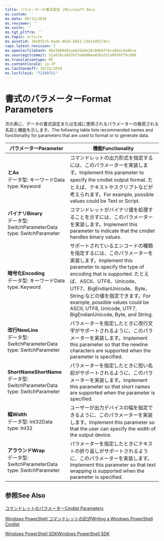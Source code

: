 ```yaml
---
title: パラメーターの書式設定 |Microsoft Docs
ms.custom: ''
ms.date: 09/13/2016
ms.reviewer: ''
ms.suite: ''
ms.tgt_pltfrm: ''
ms.topic: article
ms.assetid: 10e025c5-9aa6-45a5-b851-23d14db1f4cc
caps.latest.revision: 7
ms.openlocfilehash: 0bd3888d81aa6d1dde26c0066f7bca9dac8a8bca
ms.sourcegitcommit: 52a67bcd9d7bf3e8600ea4302d1fa8970ff9c998
ms.translationtype: MT
ms.contentlocale: ja-JP
ms.lasthandoff: 10/15/2019
ms.locfileid: "72369751"
---
```

# <a name="format-parameters"></a><span data-ttu-id="0c32d-102">書式のパラメーター</span><span class="sxs-lookup"><span data-stu-id="0c32d-102">Format Parameters</span></span>

<span data-ttu-id="0c32d-103">次の表に、データの書式設定または生成に使用されるパラメーターの推奨される名前と機能を示します。</span><span class="sxs-lookup"><span data-stu-id="0c32d-103">The following table lists recommended names and functionality for parameters that are used to format or to generate data.</span></span>

|<span data-ttu-id="0c32d-104">パラメーター</span><span class="sxs-lookup"><span data-stu-id="0c32d-104">Parameter</span></span>|<span data-ttu-id="0c32d-105">機能</span><span class="sxs-lookup"><span data-stu-id="0c32d-105">Functionality</span></span>|
|---|---|
|<span data-ttu-id="0c32d-106">**と**</span><span class="sxs-lookup"><span data-stu-id="0c32d-106">**As**</span></span><br><span data-ttu-id="0c32d-107">データ型: キーワード</span><span class="sxs-lookup"><span data-stu-id="0c32d-107">Data type: Keyword</span></span>|<span data-ttu-id="0c32d-108">コマンドレットの出力形式を指定するには、このパラメーターを実装します。</span><span class="sxs-lookup"><span data-stu-id="0c32d-108">Implement this parameter to specify the cmdlet output format.</span></span> <span data-ttu-id="0c32d-109">たとえば、テキストやスクリプトなどが考えられます。</span><span class="sxs-lookup"><span data-stu-id="0c32d-109">For example, possible values could be Text or Script.</span></span>|
|<span data-ttu-id="0c32d-110">**バイナリ**</span><span class="sxs-lookup"><span data-stu-id="0c32d-110">**Binary**</span></span><br><span data-ttu-id="0c32d-111">データ型: SwitchParameter</span><span class="sxs-lookup"><span data-stu-id="0c32d-111">Data type: SwitchParameter</span></span>|<span data-ttu-id="0c32d-112">コマンドレットがバイナリ値を処理することを示すには、このパラメーターを実装します。</span><span class="sxs-lookup"><span data-stu-id="0c32d-112">Implement this parameter to indicate that the cmdlet handles binary values.</span></span>|
|<span data-ttu-id="0c32d-113">**暗号化**</span><span class="sxs-lookup"><span data-stu-id="0c32d-113">**Encoding**</span></span><br><span data-ttu-id="0c32d-114">データ型: キーワード</span><span class="sxs-lookup"><span data-stu-id="0c32d-114">Data type: Keyword</span></span>|<span data-ttu-id="0c32d-115">サポートされているエンコードの種類を指定するには、このパラメーターを実装します。</span><span class="sxs-lookup"><span data-stu-id="0c32d-115">Implement this parameter to specify the type of encoding that is supported.</span></span> <span data-ttu-id="0c32d-116">たとえば、ASCII、UTF8、Unicode、UTF7、BigEndianUnicode、Byte、String などの値を指定できます。</span><span class="sxs-lookup"><span data-stu-id="0c32d-116">For example, possible values could be ASCII, UTF8, Unicode, UTF7, BigEndianUnicode, Byte, and String.</span></span>|
|<span data-ttu-id="0c32d-117">**改行**</span><span class="sxs-lookup"><span data-stu-id="0c32d-117">**NewLine**</span></span><br><span data-ttu-id="0c32d-118">データ型: SwitchParameter</span><span class="sxs-lookup"><span data-stu-id="0c32d-118">Data type: SwitchParameter</span></span>|<span data-ttu-id="0c32d-119">パラメーターを指定したときに改行文字がサポートされるように、このパラメーターを実装します。</span><span class="sxs-lookup"><span data-stu-id="0c32d-119">Implement this parameter so that the newline characters are supported when the parameter is specified.</span></span>|
|<span data-ttu-id="0c32d-120">**ShortName**</span><span class="sxs-lookup"><span data-stu-id="0c32d-120">**ShortName**</span></span><br><span data-ttu-id="0c32d-121">データ型: SwitchParameter</span><span class="sxs-lookup"><span data-stu-id="0c32d-121">Data type: SwitchParameter</span></span>|<span data-ttu-id="0c32d-122">パラメーターを指定したときに短い名前がサポートされるように、このパラメーターを実装します。</span><span class="sxs-lookup"><span data-stu-id="0c32d-122">Implement this parameter so that short names are supported when the parameter is specified.</span></span>|
|<span data-ttu-id="0c32d-123">**幅**</span><span class="sxs-lookup"><span data-stu-id="0c32d-123">**Width**</span></span><br><span data-ttu-id="0c32d-124">データ型: Int32</span><span class="sxs-lookup"><span data-stu-id="0c32d-124">Data type: Int32</span></span>|<span data-ttu-id="0c32d-125">ユーザーが出力デバイスの幅を指定できるように、このパラメーターを実装します。</span><span class="sxs-lookup"><span data-stu-id="0c32d-125">Implement this parameter so that the user can specify the width of the output device.</span></span>|
|<span data-ttu-id="0c32d-126">**アラウンド**</span><span class="sxs-lookup"><span data-stu-id="0c32d-126">**Wrap**</span></span><br><span data-ttu-id="0c32d-127">データ型: SwitchParameter</span><span class="sxs-lookup"><span data-stu-id="0c32d-127">Data type: SwitchParameter</span></span>|<span data-ttu-id="0c32d-128">パラメーターを指定したときにテキストの折り返しがサポートされるように、このパラメーターを実装します。</span><span class="sxs-lookup"><span data-stu-id="0c32d-128">Implement this parameter so that text wrapping is supported when the parameter is specified.</span></span>|
## <a name="see-also"></a><span data-ttu-id="0c32d-129">参照</span><span class="sxs-lookup"><span data-stu-id="0c32d-129">See Also</span></span>

[<span data-ttu-id="0c32d-130">コマンドレットのパラメーター</span><span class="sxs-lookup"><span data-stu-id="0c32d-130">Cmdlet Parameters</span></span>](./cmdlet-parameters.md)

[<span data-ttu-id="0c32d-131">Windows PowerShell コマンドレットの記述</span><span class="sxs-lookup"><span data-stu-id="0c32d-131">Writing a Windows PowerShell Cmdlet</span></span>](./writing-a-windows-powershell-cmdlet.md)

[<span data-ttu-id="0c32d-132">Windows PowerShell SDK</span><span class="sxs-lookup"><span data-stu-id="0c32d-132">Windows PowerShell SDK</span></span>](../windows-powershell-reference.md)

